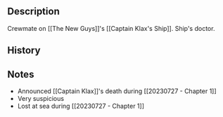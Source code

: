 ## Description
Crewmate on [[The New Guys]]'s [[Captain Klax's Ship]]. Ship's doctor.

## History


## Notes
* Announced [[Captain Klax]]'s death during [[20230727 - Chapter 1]]
* Very suspicious
* Lost at sea during [[20230727 - Chapter 1]]